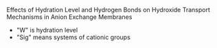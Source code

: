 Effects of Hydration Level and Hydrogen Bonds on Hydroxide Transport Mechanisms in Anion Exchange Membranes

- "W" is hydration level
- "Sig" means systems of cationic groups
